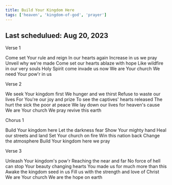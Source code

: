 ```yaml
---
title: Build Your Kingdom Here
tags: ['heaven', 'kingdom-of-god', 'prayer']
---
```


## Last schedulued: Aug 20, 2023          

Verse 1

Come set Your rule and reign
In our hearts again
Increase in us we pray
Unveil why we're made
Come set our hearts ablaze with hope
Like wildfire in our very souls
Holy Spirit come invade us now
We are Your church
We need Your pow'r in us

Verse 2

We seek Your kingdom first
We hunger and we thirst
Refuse to waste our lives
For You're our joy and prize
To see the captives' hearts released
The hurt the sick the poor at peace
We lay down our lives for heaven's cause
We are Your church
We pray revive this earth

Chorus 1

Build Your kingdom here
Let the darkness fear
Show Your mighty hand
Heal our streets and land
Set Your church on fire
Win this nation back
Change the atmosphere
Build Your kingdom here we pray

Verse 3

Unleash Your kingdom's pow'r
Reaching the near and far
No force of hell can stop
Your beauty changing hearts
You made us for much more than this
Awake the kingdom seed in us
Fill us with the strength and love of Christ
We are Your church
We are the hope on earth
